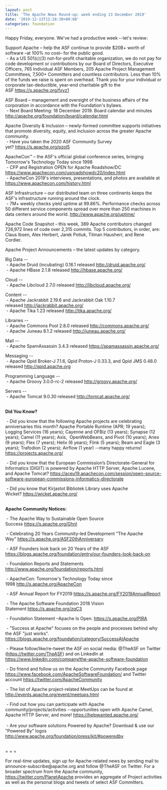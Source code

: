 ```yaml
---
layout: post
title: 'The Apache News Round-up: week ending 13 December 2019'
date: '2019-12-13T12:28:30+00:00'
categories: foundation
---
```

Happy Friday, everyone. We've had a productive week --let's review:
  
  
  
  
  
  
  
  
  
  
  
  
  <p class="entryContent">Support Apache – help the ASF continue to provide $20B+ worth of software –at 100% no cost– for the public good.<br />&nbsp;- As a US 501(c)(3) not-for-profit charitable organization, we do not pay for code development or contributions by our Board of Directors, Executive Officers, 765 Individual ASF Members, 205 Apache Project Management Committees, 7,500+ Committers and countless contributors. Less than 10% of the funds we raise is spent on overhead. Thank you for your individual or corporate tax-deductible, year-end charitable gift to the ASF&nbsp;<a href="https://s.apache.org/fxyz1" rel="noreferrer" target="_blank" data-saferedirecturl="https://www.google.com/url?q=https://s.apache.org/fxyz1&amp;source=gmail&amp;ust=1575108426935000&amp;usg=AFQjCNHf0QjrenFmFlsNn-JMkqgQ4Z_IoA">https://s.apache.org/fxyz1</a></p> 
  <p>ASF Board – management and oversight of the business affairs of the corporation in accordance with the Foundation's bylaws.&nbsp; <br />&nbsp;- Next Board Meeting: 18 December 2019. Board calendar and minutes <a href="http://apache.org/foundation/board/calendar.html">http://apache.org/foundation/board/calendar.html</a></p> 
  <p>Apache Diversity &amp; Inclusion&nbsp;–&nbsp;newly-formed committee supports initiatives that promote diversity, equity, and inclusion across the greater Apache community.<br />&nbsp;- Have you taken the 2020 ASF Community Survey yet?&nbsp;<a href="https://s.apache.org/pzol5">https://s.apache.org/pzol5</a></p> 
  <p>ApacheCon™ – the ASF's official global conference series, bringing Tomorrow's Technology Today since 1998<br />&nbsp;- CFP and Registration OPEN for Apache Roadshow/DC <a href="https://www.apachecon.com/usroadshowdc20/index.html">https://www.apachecon.com/usroadshowdc20/index.html</a><br />&nbsp;- ApacheCon 2019's interviews, presentations, and photos are available at <a target="_blank" class="c-link" href="https://slack-redir.net/link?url=https%3A%2F%2Fwww.apachecon.com%2Fhistory.html&amp;v=3" rel="noopener noreferrer" tabindex="-1" data-remove-tab-index="true">https://www.apachecon.com/history.html</a><span class="c-message__body" dir="auto" data-qa="message-text"></span><br /></p> 
  <p>ASF Infrastructure – our distributed team on three continents keeps the ASF's infrastructure running around the clock.<br />&nbsp;- 7M+ weekly checks yield uptime at 99.86%. Performance checks across 50 different service components spread over more than 250 machines in data centers around the world.&nbsp;<a href="http://www.apache.org/uptime/">http://www.apache.org/uptime/</a></p>Apache Code Snapshot –<strong> </strong>this week, 389 Apache contributors changed 726,972 lines of code over 2,315 commits. Top 5 contributors, in order, are: Claus Ibsen, Alex Herbert, Jarek Potiuk, Tilman Hausherr, and Rene Cordier.&nbsp;&nbsp;
  
  
  
  
  
  
  
  
  <p>Apache Project Announcements&nbsp;– the latest updates by category.</p> 
  <p>Big Data --<br />&nbsp;- Apache Druid (incubating) 0.16.1 released&nbsp;<a href="http://druid.apache.org/">http://druid.apache.org/</a><br />&nbsp;-&nbsp;Apache HBase 2.1.8 released&nbsp;<a href="http://hbase.apache.org/">http://hbase.apache.org/</a></p> 
  <p>Cloud --<br />&nbsp;-&nbsp;Apache Libcloud 2.7.0 released&nbsp;<a href="http://libcloud.apache.org/">http://libcloud.apache.org/</a> </p> 
  <p>Content --<br />&nbsp;-&nbsp;Apache Jackrabbit 2.19.6 and Jackrabbit Oak 1.10.7 released&nbsp;<a href="http://jackrabbit.apache.org/">http://jackrabbit.apache.org/</a><br />&nbsp;-&nbsp;Apache Tika 1.23 released&nbsp;<a href="http://tika.apache.org/">http://tika.apache.org/</a></p> 
  <p>Libraries --<br />&nbsp;-&nbsp;Apache Commons Pool 2.8.0 released&nbsp;<a href="http://commons.apache.org/">http://commons.apache.org/</a><br />&nbsp;-&nbsp;Apache Juneau 8.1.2 released&nbsp;<a href="http://juneau.apache.org/">http://juneau.apache.org/</a></p> 
  <p>Mail --<br />&nbsp;-&nbsp;Apache SpamAssassin 3.4.3 released&nbsp;<a href="https://spamassassin.apache.org/">https://spamassassin.apache.org/</a></p> 
  <p>Messaging --<br />&nbsp;- Apache Qpid Broker-J 7.1.6, Qpid Proton-J 0.33.3, and&nbsp;Qpid JMS 0.48.0 released <a href="http://qpid.apache.org">http://qpid.apache.org</a> </p> 
  <p>Programming Language --<br />&nbsp;-&nbsp;Apache Groovy 3.0.0-rc-2 released&nbsp;<a href="http://groovy.apache.org/">http://groovy.apache.org/</a></p> 
  <p><a href="http://groovy.apache.org/"></a>Servers --<br />&nbsp;-&nbsp;Apache Tomcat 9.0.30 released&nbsp;<a href="http://tomcat.apache.org/">http://tomcat.apache.org/</a><br /><br /></p> 
  <p><strong>Did You Know?</strong></p> 
  <p>&nbsp;- Did you know that&nbsp;the following Apache projects are celebrating anniversaries this month? Apache Portable Runtime (APR; 19 years); Logging Services (16 years); Cayenne and OFBiz (13 years); Synapse (12 years); Camel (11 years); Axis,&nbsp; OpenWebBeans, and Pivot (10 years); Aries (9 years); Flex (7 years); Helix (6 years); Flink (5 years); Beam and Eagle (3 years); Trafodion (2 years); Airflow (1 year) --many happy returns! <a href="https://projects.apache.org/">https://projects.apache.org/</a></p> 
  <p>&nbsp;- Did you know that the European Commission’s Directorate-General for Informatics (DIGIT) is powered by Apache HTTP Server, Apache Lucene, and Apache Tomcat?&nbsp;<a href="https://aceu19.apachecon.com/session/open-source-software-european-commissions-informatics-directorate">https://aceu19.apachecon.com/session/open-source-software-european-commissions-informatics-directorate</a></p> 
  <p>&nbsp;- Did you know that Kirjastot Bibliotek Library uses Apache Wicket?&nbsp;<a href="https://wicket.apache.org/">https://wicket.apache.org/</a></p> 
  <p><strong><br />Apache Community Notices:</strong></p> 
  <p>&nbsp;- The Apache Way to Sustainable Open Source Success&nbsp;<a href="https://s.apache.org/GhnI">https://s.apache.org/GhnI</a></p> 
  <p>&nbsp;- Celebrating 20 Years Community-led Development &quot;The Apache Way&quot;&nbsp;<a href="https://s.apache.org/ASF20thAnniversary">https://s.apache.org/ASF20thAnniversary</a></p> 
  <p>&nbsp;- ASF Founders look back on 20 Years of the ASF <a href="https://blogs.apache.org/foundation/entry/our-founders-look-back-on">https://blogs.apache.org/foundation/entry/our-founders-look-back-on</a></p> 
  <p>&nbsp;- Foundation Reports and Statements <a href="http://www.apache.org/foundation/reports.html">http://www.apache.org/foundation/reports.html</a></p> 
  <p>&nbsp;- ApacheCon: Tomorrow's Technology Today since 1998&nbsp;<a href="http://s.apache.org/ApacheCon">http://s.apache.org/ApacheCon</a></p> 
  <p>&nbsp;- ASF Annual Report for FY2019&nbsp;<a href="https://s.apache.org/FY2019AnnualReport">https://s.apache.org/FY2019AnnualReport</a></p> 
  <p>&nbsp;- The Apache Software Foundation 2018 Vision Statement&nbsp;<a href="https://s.apache.org/zqC3">https://s.apache.org/zqC3</a></p> 
  <p>&nbsp;- Foundation Statement –Apache Is Open.&nbsp;<a href="https://s.apache.org/PIRA">https://s.apache.org/PIRA</a></p> 
  <div> 
    <p>&nbsp;- &quot;Success at Apache&quot; focuses on the people and processes behind why the ASF &quot;just works&quot;. <a href="https://blogs.apache.org/foundation/category/SuccessAtApache">https://blogs.apache.org/foundation/category/SuccessAtApache</a></p> 
  </div> 
  <div> 
    <p>&nbsp;- Please follow/like/re-tweet the ASF on social media: @TheASF on Twitter (<a href="https://twitter.com/TheASF">https://twitter.com/TheASF</a>) and on LinkedIn at <a href="https://www.linkedin.com/company/the-apache-software-foundation">https://www.linkedin.com/company/the-apache-software-foundation</a></p> 
    <p>&nbsp;- Do friend and follow us on the Apache Community Facebook page <a href="https://www.facebook.com/ApacheSoftwareFoundation/">https://www.facebook.com/ApacheSoftwareFoundation/</a> and Twitter account <a href="https://twitter.com/ApacheCommunity">https://twitter.com/ApacheCommunity</a></p> 
  </div> 
  <div> 
    <p>&nbsp;- The list of Apache project-related MeetUps can be found at <a href="http://events.apache.org/event/meetups.html">http://events.apache.org/event/meetups.html</a></p> 
  </div><span class="LrzXr"></span><span class="LrzXr"></span> 
  <div>&nbsp;- Find out how you can participate with Apache community/projects/activities --opportunities open with Apache Camel, Apache HTTP Server, and more! <a href="https://helpwanted.apache.org/">https://helpwanted.apache.org/</a></div> 
  <div><br />&nbsp;- Are your software solutions Powered by Apache? Download &amp; use our &quot;Powered By&quot; logos <a href="http://www.apache.org/foundation/press/kit/#poweredby">http://www.apache.org/foundation/press/kit/#poweredby</a></div> 
  <div><br /></div> 
  <div> 
    <p>= = =</p> 
    <p>For real-time updates, sign up for Apache-related news by sending mail to announce-subscribe@apache.org and follow @TheASF on Twitter. For a broader spectrum from the Apache community, <a href="https://twitter.com/PlanetApache">https://twitter.com/PlanetApache</a> provides an aggregate of Project activities as well as the personal blogs and tweets of select ASF Committers.</p> 
  </div>
